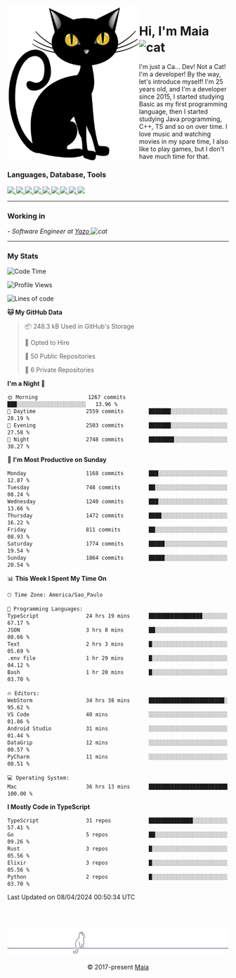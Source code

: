 <img align="left" src="https://raw.githubusercontent.com/gabrielmaialva33/gabrielmaialva33/master/assets/cat_0.png" alt="Stats" width="300px">

<h1 align="left">Hi, I'm Maia 
<img src="https://emojis.slackmojis.com/emojis/images/1643509834/36299/black-cat.gif?1643509834" width="50" height="60" align="center"  alt="cat"/>
</h1>

I'm just a Ca... Dev! Not a Cat! I'm a developer! By the way, let's introduce myself!
I'm 25 years old, and I'm a developer since 2015, I started studying Basic as my first programming
language, then I started studying Java programming, C++, TS and so on over time.
I love music and watching movies in my spare time, I also like to play games, but I don't have much time for that.

<h3 align="left">Languages, Database, Tools</h3>
<p>
  <a href="https://www.typescriptlang.org">
    <img src="https://skillicons.dev/icons?i=ts" />
  </a>
  <a href="https://go.dev">
    <img src="https://skillicons.dev/icons?i=go" />
  </a>
  <a href="https://www.python.org">
    <img src="https://skillicons.dev/icons?i=python" />
  </a>
  <a href="https://gradle.org">
    <img src="https://skillicons.dev/icons?i=gradle" />
  </a>
  <a href="https://redis.io">
    <img src="https://skillicons.dev/icons?i=redis" />
  </a>
  <a href="https://www.mongodb.com">
    <img src="https://skillicons.dev/icons?i=mongodb" />
  </a>
  <a href="https://nodejs.org">
    <img src="https://skillicons.dev/icons?i=nodejs" />
  </a>
  <a href="https://www.javascript.com">
    <img src="https://skillicons.dev/icons?i=js" />
  </a>
  <a href="https://www.docker.com">
    <img src="https://skillicons.dev/icons?i=docker" />
  </a>
</p>

<hr/>

<h3>Working in</h3>

<p><em> - Software Engineer at <a href="[https://pdasolucoes.com.br](https://yazo.com.br/)">Yazo
</a><img src="https://media.giphy.com/media/WUlplcMpOCEmTGBtBW/giphy.gif" width="30" alt="cat"> 
</em></p>

<hr/>

### My Stats

<!--START_SECTION:waka-->
![Code Time](http://img.shields.io/badge/Code%20Time-4%2C110%20hrs%206%20mins-blue)

![Profile Views](http://img.shields.io/badge/Profile%20Views-16-blue)

![Lines of code](https://img.shields.io/badge/From%20Hello%20World%20I%27ve%20Written-2.5%20million%20lines%20of%20code-blue)

**🐱 My GitHub Data** 

> 📦 248.3 kB Used in GitHub's Storage 
 > 
> 💼 Opted to Hire
 > 
> 📜 50 Public Repositories 
 > 
> 🔑 6 Private Repositories 
 > 
**I'm a Night 🦉** 

```text
🌞 Morning                1267 commits        ███░░░░░░░░░░░░░░░░░░░░░░   13.96 % 
🌆 Daytime                2559 commits        ███████░░░░░░░░░░░░░░░░░░   28.19 % 
🌃 Evening                2503 commits        ███████░░░░░░░░░░░░░░░░░░   27.58 % 
🌙 Night                  2748 commits        ████████░░░░░░░░░░░░░░░░░   30.27 % 
```
📅 **I'm Most Productive on Sunday** 

```text
Monday                   1168 commits        ███░░░░░░░░░░░░░░░░░░░░░░   12.87 % 
Tuesday                  748 commits         ██░░░░░░░░░░░░░░░░░░░░░░░   08.24 % 
Wednesday                1240 commits        ███░░░░░░░░░░░░░░░░░░░░░░   13.66 % 
Thursday                 1472 commits        ████░░░░░░░░░░░░░░░░░░░░░   16.22 % 
Friday                   811 commits         ██░░░░░░░░░░░░░░░░░░░░░░░   08.93 % 
Saturday                 1774 commits        █████░░░░░░░░░░░░░░░░░░░░   19.54 % 
Sunday                   1864 commits        █████░░░░░░░░░░░░░░░░░░░░   20.54 % 
```


📊 **This Week I Spent My Time On** 

```text
🕑︎ Time Zone: America/Sao_Paulo

💬 Programming Languages: 
TypeScript               24 hrs 19 mins      █████████████████░░░░░░░░   67.17 % 
JSON                     3 hrs 8 mins        ██░░░░░░░░░░░░░░░░░░░░░░░   08.66 % 
Text                     2 hrs 3 mins        █░░░░░░░░░░░░░░░░░░░░░░░░   05.69 % 
.env file                1 hr 29 mins        █░░░░░░░░░░░░░░░░░░░░░░░░   04.12 % 
Bash                     1 hr 20 mins        █░░░░░░░░░░░░░░░░░░░░░░░░   03.70 % 

🔥 Editors: 
WebStorm                 34 hrs 38 mins      ████████████████████████░   95.62 % 
VS Code                  40 mins             ░░░░░░░░░░░░░░░░░░░░░░░░░   01.86 % 
Android Studio           31 mins             ░░░░░░░░░░░░░░░░░░░░░░░░░   01.44 % 
DataGrip                 12 mins             ░░░░░░░░░░░░░░░░░░░░░░░░░   00.57 % 
PyCharm                  11 mins             ░░░░░░░░░░░░░░░░░░░░░░░░░   00.51 % 

💻 Operating System: 
Mac                      36 hrs 13 mins      █████████████████████████   100.00 % 
```

**I Mostly Code in TypeScript** 

```text
TypeScript               31 repos            ██████████████░░░░░░░░░░░   57.41 % 
Go                       5 repos             ██░░░░░░░░░░░░░░░░░░░░░░░   09.26 % 
Rust                     3 repos             █░░░░░░░░░░░░░░░░░░░░░░░░   05.56 % 
Elixir                   3 repos             █░░░░░░░░░░░░░░░░░░░░░░░░   05.56 % 
Python                   2 repos             █░░░░░░░░░░░░░░░░░░░░░░░░   03.70 % 
```




 Last Updated on 08/04/2024 00:50:34 UTC
<!--END_SECTION:waka-->


<br/>
<br/>

<p align="center"><img src="https://raw.githubusercontent.com/gabrielmaialva33/gabrielmaialva33/master/assets/gray0_ctp_on_line.svg?sanitize=true" /></p>
<p align="center">&copy; 2017-present <a href="https://github.com/gabrielmaialva33/" target="_blank">Maia</a>

